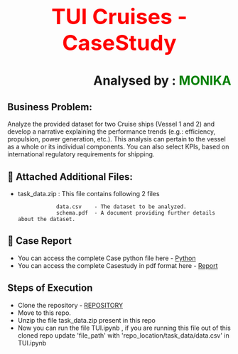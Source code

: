 
# <h1 align='center'> <font color='red'><font size=18>TUI Cruises - CaseStudy</font> </font></h1>
<h1 align='right'>Analysed by : <font color='green'><b> MONIKA</b></font></h2>

## Business Problem:

Analyze the provided dataset for two Cruise ships (Vessel 1 and 2) and develop a narrative explaining the performance trends (e.g.: efficiency, propulsion, power generation, etc.). This analysis can pertain to the vessel as a whole or its individual components. You can also select KPIs, based on international regulatory requirements for shipping.

        
## 📃 Attached Additional Files:
- task_data.zip : This file contains following 2 files
  
                  data.csv    - The dataset to be analyzed.
                  schema.pdf  - A document providing further details about the dataset.




## 📝 Case Report
- You can access the complete Case python file here - [Python](https://github.com/monikasingh09/TUI_Cruises/blob/main/TUI.ipynb)
- You can access the complete Casestudy in pdf format here - [Report](https://github.com/monikasingh09/TUI_Cruises/blob/main/TUI_analysis.pdf)

## Steps of Execution
- Clone the repository - [REPOSITORY](https://github.com/monikasingh09/TUI_Cruises.git)
- Move to this repo.
- Unzip the file task_data.zip present in this repo
- Now you can run the file TUI.ipynb , if you are running this file out of this cloned repo update 'file_path' with 'repo_location/task_data/data.csv' in TUI.ipynb


